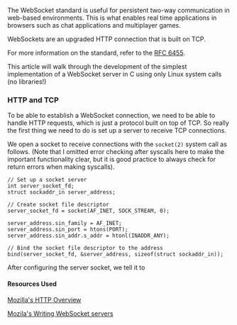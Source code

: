 The WebSocket standard is useful for persistent two-way communication in web-based environments. This is what enables real time applications in browsers such as chat applications and multiplayer games.

WebSockets are an upgraded HTTP connection that is built on TCP. 

For more information on the standard, refer to the [RFC 6455](https://datatracker.ietf.org/doc/rfc6455/?include_text=1).

This article will walk through the development of the simplest implementation of a WebSocket server in C using only Linux system calls (no libraries!)

### HTTP and TCP

To be able to establish a WebSocket connection, we need to be able to handle HTTP requests, which is just a protocol built on top of TCP. So really the first thing we need to do is set up a server to receive TCP connections.

We open a socket to receive connections with the `socket(2)` system call as follows. (Note that I omitted error checking after syscalls here to make the important functionality clear, but it is good practice to always check for return errors when making syscalls).

```
// Set up a socket server
int server_socket_fd;
struct sockaddr_in server_address;

// Create socket file descriptor
server_socket_fd = socket(AF_INET, SOCK_STREAM, 0);

server_address.sin_family = AF_INET;
server_address.sin_port = htons(PORT);
server_address.sin_addr.s_addr = htonl(INADDR_ANY);

// Bind the socket file descriptor to the address
bind(server_socket_fd, &server_address, sizeof(struct sockaddr_in));
```

After configuring the server socket, we tell it to 

#### Resources Used

[Mozilla's HTTP Overview](https://developer.mozilla.org/en-US/docs/Web/HTTP/Overview)

[Mozila's Writing WebSocket servers](https://developer.mozilla.org/en-US/docs/Web/API/WebSockets_API/Writing_WebSocket_servers)

